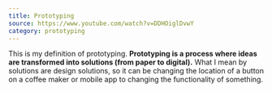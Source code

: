 ```yaml
---
title: Prototyping
source: https://www.youtube.com/watch?v=DDHOiglDvwY
category: prototyping
---
```

This is my definition of prototyping. **Prototyping is a process where ideas are transformed into solutions (from paper to digital).** What I mean by solutions are design solutions, so it can be changing the location of a button on a coffee maker or mobile app to changing the functionality of something.
